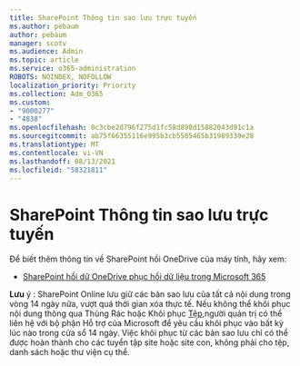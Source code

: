 ```yaml
---
title: SharePoint Thông tin sao lưu trực tuyến
ms.author: pebaum
author: pebaum
manager: scotv
ms.audience: Admin
ms.topic: article
ms.service: o365-administration
ROBOTS: NOINDEX, NOFOLLOW
localization_priority: Priority
ms.collection: Adm_O365
ms.custom:
- "9000277"
- "4838"
ms.openlocfilehash: 0c3cbe2d796f275d1fc58d890d15882043d91c1a
ms.sourcegitcommit: ab75f66355116e995b3cb5505465b31989339e28
ms.translationtype: MT
ms.contentlocale: vi-VN
ms.lasthandoff: 08/13/2021
ms.locfileid: "58321811"
---
```

# <a name="sharepoint-online-backup-information"></a>SharePoint Thông tin sao lưu trực tuyến

Để biết thêm thông tin về SharePoint hồi OneDrive của máy tính, hãy xem:

- [SharePoint hồi dữ OneDrive phục hồi dữ liệu trong Microsoft 365](https://docs.microsoft.com/compliance/assurance/assurance-sharepoint-onedrive-data-resiliency)

**Lưu** ý : SharePoint Online lưu giữ các bản sao lưu của tất cả nội dung trong vòng 14 ngày nữa, vượt quá thời gian xóa thực tế. Nếu không thể khôi [](https://support.microsoft.com/office/restore-deleted-items-from-the-site-collection-recycle-bin-5fa924ee-16d7-487b-9a0a-021b9062d14b) phục nội dung thông qua Thùng Rác hoặc Khôi phục [Tệp,](https://support.microsoft.com/office/restore-your-onedrive-fa231298-759d-41cf-bcd0-25ac53eb8a15)người quản trị có thể liên hệ với bộ phận Hỗ trợ của Microsoft để yêu cầu khôi phục vào bất kỳ lúc nào trong cửa sổ 14 ngày. Việc khôi phục từ các bản sao lưu chỉ có thể được hoàn thành cho các tuyển tập site hoặc site con, không phải cho tệp, danh sách hoặc thư viện cụ thể.
